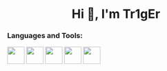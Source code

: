 <h1 align="center">Hi 👋, I'm Tr1gEr</h1>
<p align="left">
</p>

<h3 align="left">Languages and Tools:</h3>
<p align="left"> <img src="https://cdn.jsdelivr.net/gh/devicons/devicon@latest/icons/javascript/javascript-original.svg" width="40" height="40" /> <img src="https://cdn.jsdelivr.net/gh/devicons/devicon@latest/icons/typescript/typescript-original.svg" width="40" height="40"/> <img src="https://cdn.jsdelivr.net/gh/devicons/devicon@latest/icons/prisma/prisma-original-wordmark.svg" width="40" height="40"/> <img src="https://cdn.jsdelivr.net/gh/devicons/devicon@latest/icons/redis/redis-plain-wordmark.svg" width="40" height="40"/> <img src="https://cdn.jsdelivr.net/gh/devicons/devicon@latest/icons/unrealengine/unrealengine-original-wordmark.svg" width="40" height="40"/>
 </p>

